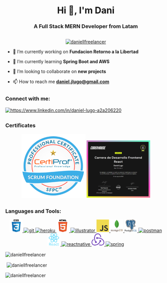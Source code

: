 <h1 align="center">Hi 👋, I'm Dani</h1>
<h3 align="center">A Full Stack MERN Developer from Latam</h3>

##

<p align="center" margin="10"> <a href="https://github.com/ryo-ma/github-profile-trophy"><img src="https://github-profile-trophy.vercel.app/?username=daniellfreelancer" alt="daniellfreelancer" /></a> </p>

- 🔭 I’m currently working on **Fundacion Retorno a la Libertad**

- 🌱 I’m currently learning **Spring Boot and AWS**

- 👯 I’m looking to collaborate on **new projects**

- 📫 How to reach me **daniel.jlugo@gmail.com**

##

<h3 align="left">Connect with me:</h3>
<p align="left">
<a href="https://www.linkedin.com/in/daniel-lugo-roberty" target="blank"><img align="center" src="https://raw.githubusercontent.com/rahuldkjain/github-profile-readme-generator/master/src/images/icons/Social/linked-in-alt.svg" alt="https://www.linkedin.com/in/daniel-lugo-a2a206220" height="30" width="40" /></a>
</p>

##
<h3 align="left">Certificates</h3>
<p align="left">
  
<p align="center"> 
  <img src="./scrum-foundation-professional-certificate-daniel-lugo.png" alt="bagde" width="200" margin-right="5" />
  <img src="./FrontEndReact.png" alt="bagde" width="200" />
</p>


##

<h3 align="left">Languages and Tools:</h3>
<p align="center"> <a href="https://www.w3schools.com/css/" target="_blank" rel="noreferrer"> <img src="https://raw.githubusercontent.com/devicons/devicon/master/icons/css3/css3-original-wordmark.svg" alt="css3" width="40" height="40"/> </a> <a href="https://git-scm.com/" target="_blank" rel="noreferrer"> <img src="https://www.vectorlogo.zone/logos/git-scm/git-scm-icon.svg" alt="git" width="40" height="40"/> </a> <a href="https://heroku.com" target="_blank" rel="noreferrer"> <img src="https://www.vectorlogo.zone/logos/heroku/heroku-icon.svg" alt="heroku" width="40" height="40"/> </a> <a href="https://www.w3.org/html/" target="_blank" rel="noreferrer"> <img src="https://raw.githubusercontent.com/devicons/devicon/master/icons/html5/html5-original-wordmark.svg" alt="html5" width="40" height="40"/> </a> <a href="https://www.adobe.com/in/products/illustrator.html" target="_blank" rel="noreferrer"> <img src="https://www.vectorlogo.zone/logos/adobe_illustrator/adobe_illustrator-icon.svg" alt="illustrator" width="40" height="40"/> </a> <a href="https://developer.mozilla.org/en-US/docs/Web/JavaScript" target="_blank" rel="noreferrer"> <img src="https://raw.githubusercontent.com/devicons/devicon/master/icons/javascript/javascript-original.svg" alt="javascript" width="40" height="40"/> </a> <a href="https://www.mongodb.com/" target="_blank" rel="noreferrer"> <img src="https://raw.githubusercontent.com/devicons/devicon/master/icons/mongodb/mongodb-original-wordmark.svg" alt="mongodb" width="40" height="40"/> </a> <a href="https://www.postgresql.org" target="_blank" rel="noreferrer"> <img src="https://raw.githubusercontent.com/devicons/devicon/master/icons/postgresql/postgresql-original-wordmark.svg" alt="postgresql" width="40" height="40"/> </a> <a href="https://postman.com" target="_blank" rel="noreferrer"> <img src="https://www.vectorlogo.zone/logos/getpostman/getpostman-icon.svg" alt="postman" width="40" height="40"/> </a> <a href="https://reactjs.org/" target="_blank" rel="noreferrer"> <img src="https://raw.githubusercontent.com/devicons/devicon/master/icons/react/react-original-wordmark.svg" alt="react" width="40" height="40"/> </a> <a href="https://reactnative.dev/" target="_blank" rel="noreferrer"> <img src="https://reactnative.dev/img/header_logo.svg" alt="reactnative" width="40" height="40"/> </a> <a href="https://redux.js.org" target="_blank" rel="noreferrer"> <img src="https://raw.githubusercontent.com/devicons/devicon/master/icons/redux/redux-original.svg" alt="redux" width="40" height="40"/> </a> <a href="https://spring.io/" target="_blank" rel="noreferrer"> <img src="https://www.vectorlogo.zone/logos/springio/springio-icon.svg" alt="spring" width="40" height="40"/> </a> </p>

<p><img align="center" src="https://github-readme-stats.vercel.app/api/top-langs?username=daniellfreelancer&show_icons=true&locale=en&layout=compact" alt="daniellfreelancer" /></p>

<p>&nbsp;<img align="center" src="https://github-readme-stats.vercel.app/api?username=daniellfreelancer&show_icons=true&locale=en" alt="daniellfreelancer" /></p>

<p><img align="center" src="https://github-readme-streak-stats.herokuapp.com/?user=daniellfreelancer&" alt="daniellfreelancer" /></p>
